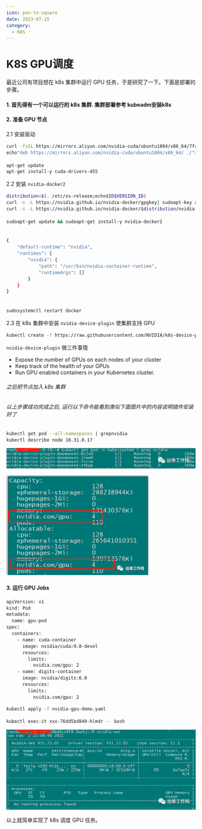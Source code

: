 ```yaml
---
icon: pen-to-square
date: 2023-07-15
category:
  - K8S
---
```

# K8S GPU调度

最近公司有项目想在 k8s 集群中运行 GPU 任务，于是研究了一下。下面是部署的步骤。

#### 1\. 首先得有一个可以运行的 k8s 集群. 集群部署参考 kubeadm安装k8s

#### 2\. 准备 GPU 节点

2.1 安装驱动

```bash
curl -fsSL https://mirrors.aliyun.com/nvidia-cuda/ubuntu1804/x86_64/7fa2af80.pub | sudoapt-key add -
echo"deb https://mirrors.aliyun.com/nvidia-cuda/ubuntu1804/x86_64/ ./"> /etc/apt/sources.list.d/cuda.list
 
apt-get update
apt-get install-y cuda-drivers-455
```

2.2 安装 `nvidia-docker2`

<!-- Note that you need to install the nvidia-docker2 package and not the nvidia-container-toolkit. This is because the new --gpus options hasn't reached kubernetes yet -->

```bash
distribution=$(. /etc/os-release;echo$ID$VERSION_ID)
curl -s -L https://nvidia.github.io/nvidia-docker/gpgkey| sudoapt-key add -
curl -s -L https://nvidia.github.io/nvidia-docker/$distribution/nvidia-docker.list | sudotee/etc/apt/sources.list.d/nvidia-docker.list
 
sudoapt-get update && sudoapt-get install-y nvidia-docker2
 

{
    "default-runtime": "nvidia",
    "runtimes": {
        "nvidia": {
            "path": "/usr/bin/nvidia-container-runtime",
            "runtimeArgs": []
        }
    }
}
 

sudosystemctl restart docker
```

2.3 在 k8s 集群中安装 `nvidia-device-plugin` 使集群支持 GPU

```bash
kubectl create -f https://raw.githubusercontent.com/NVIDIA/k8s-device-plugin/v0.7.3/nvidia-device-plugin.yml
```

`nvidia-device-plugin` 做三件事情

- Expose the number of GPUs on each nodes of your cluster
- Keep track of the health of your GPUs
- Run GPU enabled containers in your Kubernetes cluster.

###### 之后把节点加入 k8s 集群

###### 以上步骤成功完成之后, 运行以下命令能看到类似下面图片中的内容说明插件安装好了

```bash
kubectl get pod --all-namespaces | grepnvidia
kubectl describe node 10.31.0.17
```

![](2.1.png)

![](2.2.png)

#### 3\. 运行 GPU Jobs

```bash
apiVersion: v1
kind: Pod
metadata:
  name: gpu-pod
spec:
  containers:
    - name: cuda-container
      image: nvidia/cuda:9.0-devel
      resources:
        limits:
          nvidia.com/gpu: 2 
    - name: digits-container
      image: nvidia/digits:6.0
      resources:
        limits:
          nvidia.com/gpu: 2
```

```bash
kubectl apply -f nvidia-gpu-demo.yaml
 
kubectl exec-it xxx-76dd5bd849-hlmdr -- bash
```

![](2.3.png)

以上就简单实现了 k8s 调度 GPU 任务。